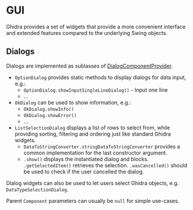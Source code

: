 GUI
====

Ghidra provides a set of widgets that provide a more convenient interface and extended features compared to the underlying Swing objects.


## Dialogs

Dialogs are implemented as sublasses of [DialogComponentProvider](https://scrapco.de/ghidra_docs/javadoc/docking/DialogComponentProvider.html).

* `OptionDialog` provides static methods to display dialogs for data input, e.g.:
    * `OptionDialog.showInputSingleLineDialog()` - Input one line
    * ...
* `OkDialog` can be used to show information, e.g.:
    * `OkDialog.showInfo()`
    * `OkDialog.showError()`
    * ...
* `ListSelectionDialog` displays a list of rows to select from, while providing sorting, filtering and ordering just like standard Ghidra widgets. 
    * `DataToStringConverter.stringDataToStringConverter` provides a common implementation for the last constructor argument. 
    * `.show()` displays the instantiated dialog and blocks. `.getSelectedItem()` retrieves the selection. `.wasCancelled()` should be used to check if the user cancelled the dialog. 

Dialog widgets can also be used to let users select Ghidra objects, e.g. `DataTypeSelectionDialog`.

Parent `Component` parameters can usually be `null` for simple use-cases. 


